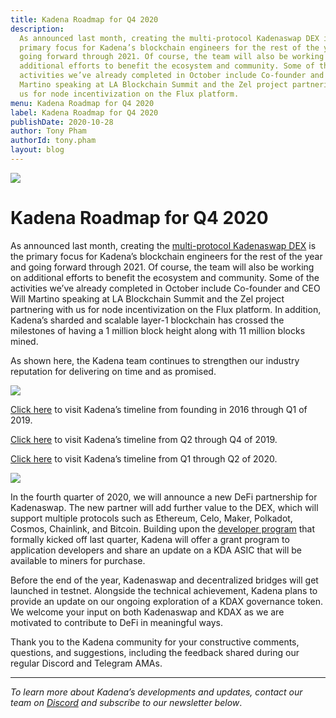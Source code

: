 ```yaml
---
title: Kadena Roadmap for Q4 2020
description:
  As announced last month, creating the multi-protocol Kadenaswap DEX is the
  primary focus for Kadena’s blockchain engineers for the rest of the year and
  going forward through 2021. Of course, the team will also be working on
  additional efforts to benefit the ecosystem and community. Some of the
  activities we’ve already completed in October include Co-founder and CEO Will
  Martino speaking at LA Blockchain Summit and the Zel project partnering with
  us for node incentivization on the Flux platform.
menu: Kadena Roadmap for Q4 2020
label: Kadena Roadmap for Q4 2020
publishDate: 2020-10-28
author: Tony Pham
authorId: tony.pham
layout: blog
---
```


![](/assets/blog/2020/1_LQouI-FC-8Pmkxs2-5UG7w.webp)

# Kadena Roadmap for Q4 2020

As announced last month, creating the
[multi-protocol Kadenaswap DEX](https://medium.com/kadena-io/kadena-embraces-defi-with-multi-protocol-decentralized-exchange-kadenaswap-eee862e80212)
is the primary focus for Kadena’s blockchain engineers for the rest of the year
and going forward through 2021. Of course, the team will also be working on
additional efforts to benefit the ecosystem and community. Some of the
activities we’ve already completed in October include Co-founder and CEO Will
Martino speaking at LA Blockchain Summit and the Zel project partnering with us
for node incentivization on the Flux platform. In addition, Kadena’s sharded and
scalable layer-1 blockchain has crossed the milestones of having a 1 million
block height along with 11 million blocks mined.

As shown here, the Kadena team continues to strengthen our industry reputation
for delivering on time and as promised.

![](/assets/blog/2020/1_U-4RpLd3IniJwys-r9Aqlw.webp)

[Click here](https://medium.com/kadena-io/kadenas-roadmap-to-a-hybrid-blockchain-platform-dc0ff7c178a6)
to visit Kadena’s timeline from founding in 2016 through Q1 of 2019.

[Click here](https://medium.com/kadena-io/roadmap-for-kadenas-hybrid-blockchain-launch-in-january-2020-3f93d8d2a6e0)
to visit Kadena’s timeline from Q2 through Q4 of 2019.

[Click here](https://medium.com/kadena-io/kadena-roadmap-for-q1-q2-2020-d0a533193d80)
to visit Kadena’s timeline from Q1 through Q2 of 2020.

![](/assets/blog/2020/1_AChuT728AgSZfZcFMqanbA.webp)

In the fourth quarter of 2020, we will announce a new DeFi partnership for
Kadenaswap. The new partner will add further value to the DEX, which will
support multiple protocols such as Ethereum, Celo, Maker, Polkadot, Cosmos,
Chainlink, and Bitcoin. Building upon the
[developer program](https://www.kadena.io/developers) that formally kicked off
last quarter, Kadena will offer a grant program to application developers and
share an update on a KDA ASIC that will be available to miners for purchase.

Before the end of the year, Kadenaswap and decentralized bridges will get
launched in testnet. Alongside the technical achievement, Kadena plans to
provide an update on our ongoing exploration of a KDAX governance token. We
welcome your input on both Kadenaswap and KDAX as we are motivated to contribute
to DeFi in meaningful ways.

Thank you to the Kadena community for your constructive comments, questions, and
suggestions, including the feedback shared during our regular Discord and
Telegram AMAs.

---

_To learn more about Kadena’s developments and updates, contact our team on
[Discord](https://discordapp.com/invite/bsUcWmX) and subscribe to our newsletter
below_.
